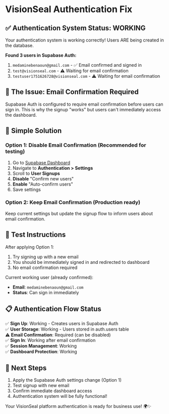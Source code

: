 # VisionSeal Authentication Fix

## ✅ Authentication System Status: WORKING

Your authentication system is working correctly! Users ARE being created in the database.

**Found 3 users in Supabase Auth:**
1. `medaminebenaoun@gmail.com` - ✅ Email confirmed and signed in
2. `test@visionseal.com` - ⚠️ Waiting for email confirmation
3. `testuser1751626728@visionseal.com` - ⚠️ Waiting for email confirmation

## 🔧 The Issue: Email Confirmation Required

Supabase Auth is configured to require email confirmation before users can sign in. This is why the signup "works" but users can't immediately access the dashboard.

## 🚀 Simple Solution

### Option 1: Disable Email Confirmation (Recommended for testing)

1. Go to [Supabase Dashboard](https://supabase.com/dashboard/project/fycatruiawynbzuafdsx)
2. Navigate to **Authentication > Settings**
3. Scroll to **User Signups**
4. **Disable** "Confirm new users"
5. **Enable** "Auto-confirm users"
6. Save settings

### Option 2: Keep Email Confirmation (Production ready)

Keep current settings but update the signup flow to inform users about email confirmation.

## 🧪 Test Instructions

After applying Option 1:
1. Try signing up with a new email
2. You should be immediately signed in and redirected to dashboard
3. No email confirmation required

Current working user (already confirmed):
- **Email**: `medaminebenaoun@gmail.com`  
- **Status**: Can sign in immediately

## 📋 Authentication Flow Status

✅ **Sign Up**: Working - Creates users in Supabase Auth  
✅ **User Storage**: Working - Users stored in auth.users table  
⚠️ **Email Confirmation**: Required (can be disabled)  
✅ **Sign In**: Working after email confirmation  
✅ **Session Management**: Working  
✅ **Dashboard Protection**: Working  

## 🎯 Next Steps

1. Apply the Supabase Auth settings change (Option 1)
2. Test signup with new email
3. Confirm immediate dashboard access
4. Authentication system will be fully functional!

Your VisionSeal platform authentication is ready for business use! 🌍✨